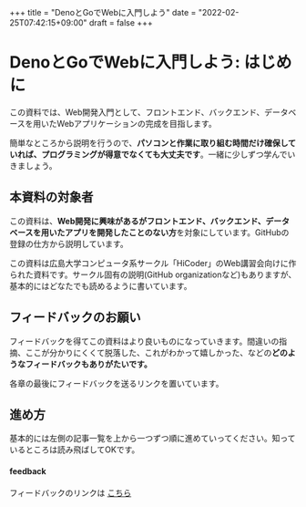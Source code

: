 +++
title = "DenoとGoでWebに入門しよう"
date = "2022-02-25T07:42:15+09:00"
draft = false
+++

# DenoとGoでWebに入門しよう: はじめに

この資料では、Web開発入門として、フロントエンド、バックエンド、データベースを用いたWebアプリケーションの完成を目指します。

簡単なところから説明を行うので、**パソコンと作業に取り組む時間だけ確保していれば、プログラミングが得意でなくても大丈夫です**。一緒に少しずつ学んでいきましょう。

## 本資料の対象者

この資料は、**Web開発に興味があるがフロントエンド、バックエンド、データベースを用いたアプリを開発したことのない方**を対象にしています。GitHubの登録の仕方から説明しています。

この資料は広島大学コンピュータ系サークル「HiCoder」のWeb講習会向けに作られた資料です。サークル固有の説明(GitHub organizationなど)もありますが、基本的にはどなたでも読めるように書いています。

## フィードバックのお願い

フィードバックを得てこの資料はより良いものになっていきます。間違いの指摘、ここが分かりにくくて脱落した、これがわかって嬉しかった、などの**どのようなフィードバックもありがたいです。**

各章の最後にフィードバックを送るリンクを置いています。

## 進め方

基本的には左側の記事一覧を上から一つずつ順に進めていってください。知っているところは読み飛ばしてOKです。

#### feedback

フィードバックのリンクは [こちら](https://forms.gle/Yd7nN2FK5tTYP6Xp8)
